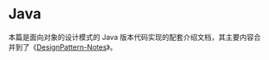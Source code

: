 # Java

本篇是面向对象的设计模式的 Java 版本代码实现的配套介绍文档，其主要内容合并到了《[DesignPattern-Notes](https://github.com/wx-chevalier/DesignPattern-Notes?q=)》。
